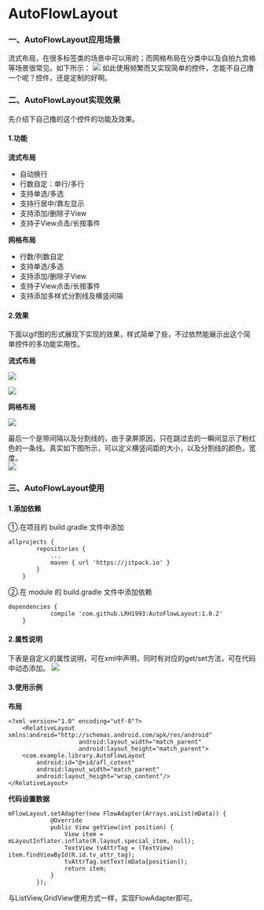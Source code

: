 # AutoFlowLayout
### 一、AutoFlowLayout应用场景
流式布局，在很多标签类的场景中可以用的；而网格布局在分类中以及自拍九宫格等场景很常见。如下所示：
![](http://upload-images.jianshu.io/upload_images/3985563-8c7c5401f2602718.jpg?imageMogr2/auto-orient/strip%7CimageView2/2/w/1240)
如此使用频繁而又实现简单的控件，怎能不自己撸一个呢？控件，还是定制的好啊。
### 二、AutoFlowLayout实现效果
先介绍下自己撸的这个控件的功能及效果。
#### 1.功能
**流式布局**
-  自动换行
- 行数自定：单行/多行
- 支持单选/多选
- 支持行居中/靠左显示
- 支持添加/删除子View
- 支持子View点击/长按事件

**网格布局**
-  行数/列数自定
-  支持单选/多选
- 支持添加/删除子View
- 支持子View点击/长按事件
- 支持添加多样式分割线及横竖间隔
#### 2.效果
下面以gif图的形式展现下实现的效果，样式简单了些，不过依然能展示出这个简单控件的多功能实用性。  

**流式布局** 

![](http://upload-images.jianshu.io/upload_images/3985563-a0d0d19ddb77a9df.gif?imageMogr2/auto-orient/strip)
     
![](http://upload-images.jianshu.io/upload_images/3985563-e3ae7ae58423c373.gif?imageMogr2/auto-orient/strip)  

**网格布局** 

![](http://upload-images.jianshu.io/upload_images/3985563-3723ba8a6b0c1114.gif?imageMogr2/auto-orient/strip)  

最后一个是带间隔以及分割线的，由于录屏原因，只在跳过去的一瞬间显示了粉红色的一条线。真实如下图所示，可以定义横竖间距的大小，以及分割线的颜色，宽度。  
![](http://upload-images.jianshu.io/upload_images/3985563-ba1e847f4c039f3c.jpg?imageMogr2/auto-orient/strip%7CimageView2/2/w/1240)
### 三、AutoFlowLayout使用
#### 1.添加依赖
①.在项目的 build.gradle 文件中添加
```
allprojects {
		repositories {
			...
			maven { url 'https://jitpack.io' }
		}
	}
```
②.在 module 的 build.gradle 文件中添加依赖
```
dependencies {
	        compile 'com.github.LRH1993:AutoFlowLayout:1.0.2'
	}
```
#### 2.属性说明
下表是自定义的属性说明，可在xml中声明，同时有对应的get/set方法，可在代码中动态添加。
![](http://upload-images.jianshu.io/upload_images/3985563-9cc258fb8363af39.png?imageMogr2/auto-orient/strip%7CimageView2/2/w/1240)
#### 3.使用示例
**布局**
```
<?xml version="1.0" encoding="utf-8"?>
    <RelativeLayout xmlns:android="http://schemas.android.com/apk/res/android"
                    android:layout_width="match_parent"
                    android:layout_height="match_parent">
    <com.example.library.AutoFlowLayout
        android:id="@+id/afl_cotent"
        android:layout_width="match_parent"
        android:layout_height="wrap_content"/>
</RelativeLayout>
```
**代码设置数据**
```
mFlowLayout.setAdapter(new FlowAdapter(Arrays.asList(mData)) {
            @Override
            public View getView(int position) {
                View item = mLayoutInflater.inflate(R.layout.special_item, null);
                TextView tvAttrTag = (TextView) item.findViewById(R.id.tv_attr_tag);
                tvAttrTag.setText(mData[position]);
                return item;
            }
        });
```
与ListView,GridView使用方式一样，实现FlowAdapter即可。
